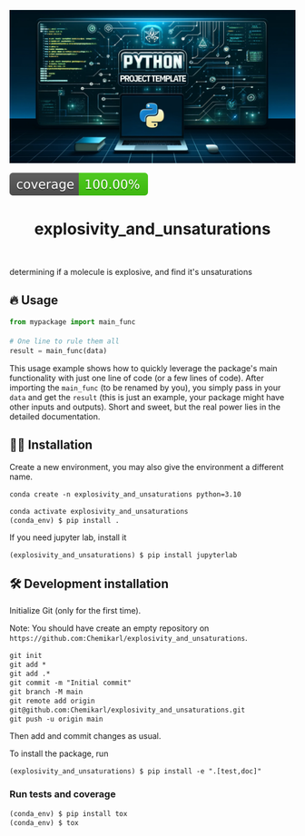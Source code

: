 ![Project Logo](assets/banner.png)

![Coverage Status](assets/coverage-badge.svg)

<h1 align="center">
explosivity_and_unsaturations
</h1>

<br>


determining if a molecule is explosive, and find it's unsaturations

## 🔥 Usage

```python
from mypackage import main_func

# One line to rule them all
result = main_func(data)
```

This usage example shows how to quickly leverage the package's main functionality with just one line of code (or a few lines of code). 
After importing the `main_func` (to be renamed by you), you simply pass in your `data` and get the `result` (this is just an example, your package might have other inputs and outputs). 
Short and sweet, but the real power lies in the detailed documentation.

## 👩‍💻 Installation

Create a new environment, you may also give the environment a different name. 

```
conda create -n explosivity_and_unsaturations python=3.10 
```

```
conda activate explosivity_and_unsaturations
(conda_env) $ pip install .
```

If you need jupyter lab, install it 

```
(explosivity_and_unsaturations) $ pip install jupyterlab
```


## 🛠️ Development installation

Initialize Git (only for the first time). 

Note: You should have create an empty repository on `https://github.com:Chemikarl/explosivity_and_unsaturations`.

```
git init
git add * 
git add .*
git commit -m "Initial commit" 
git branch -M main
git remote add origin git@github.com:Chemikarl/explosivity_and_unsaturations.git 
git push -u origin main
```

Then add and commit changes as usual. 

To install the package, run

```
(explosivity_and_unsaturations) $ pip install -e ".[test,doc]"
```

### Run tests and coverage

```
(conda_env) $ pip install tox
(conda_env) $ tox
```



